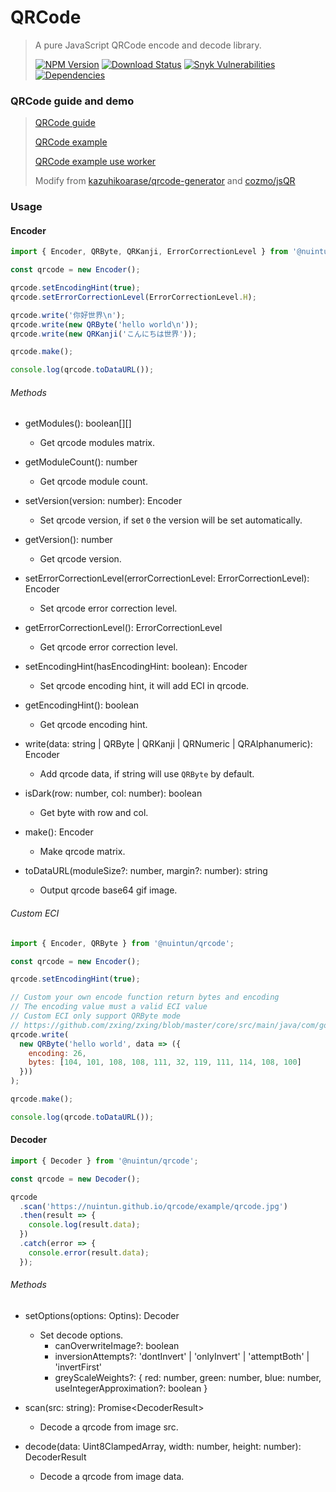 # QRCode

> A pure JavaScript QRCode encode and decode library.
>
> [![NPM Version][npm-image]][npm-url]
> [![Download Status][download-image]][npm-url]
> [![Snyk Vulnerabilities][snyk-image]][snyk-url]
> [![Dependencies][david-image]][david-url]

### QRCode guide and demo

> [QRCode guide](https://nuintun.github.io/qrcode/qrcode.pdf)
>
> [QRCode example](https://nuintun.github.io/qrcode/examples/index.html)
>
> [QRCode example use worker](https://nuintun.github.io/qrcode/examples/worker.html)
>
> Modify from [kazuhikoarase/qrcode-generator](https://github.com/kazuhikoarase/qrcode-generator) and [cozmo/jsQR](https://github.com/cozmo/jsQR)

### Usage

#### Encoder

```js
import { Encoder, QRByte, QRKanji, ErrorCorrectionLevel } from '@nuintun/qrcode';

const qrcode = new Encoder();

qrcode.setEncodingHint(true);
qrcode.setErrorCorrectionLevel(ErrorCorrectionLevel.H);

qrcode.write('你好世界\n');
qrcode.write(new QRByte('hello world\n'));
qrcode.write(new QRKanji('こんにちは世界'));

qrcode.make();

console.log(qrcode.toDataURL());
```

###### Methods

- getModules(): boolean[][]

  - Get qrcode modules matrix.

- getModuleCount(): number

  - Get qrcode module count.

- setVersion(version: number): Encoder

  - Set qrcode version, if set `0` the version will be set automatically.

- getVersion(): number

  - Get qrcode version.

- setErrorCorrectionLevel(errorCorrectionLevel: ErrorCorrectionLevel): Encoder

  - Set qrcode error correction level.

- getErrorCorrectionLevel(): ErrorCorrectionLevel

  - Get qrcode error correction level.

- setEncodingHint(hasEncodingHint: boolean): Encoder

  - Set qrcode encoding hint, it will add ECI in qrcode.

- getEncodingHint(): boolean

  - Get qrcode encoding hint.

- write(data: string | QRByte | QRKanji | QRNumeric | QRAlphanumeric): Encoder

  - Add qrcode data, if string will use `QRByte` by default.

- isDark(row: number, col: number): boolean

  - Get byte with row and col.

- make(): Encoder

  - Make qrcode matrix.

- toDataURL(moduleSize?: number, margin?: number): string

  - Output qrcode base64 gif image.

###### Custom ECI

```js
import { Encoder, QRByte } from '@nuintun/qrcode';

const qrcode = new Encoder();

qrcode.setEncodingHint(true);

// Custom your own encode function return bytes and encoding
// The encoding value must a valid ECI value
// Custom ECI only support QRByte mode
// https://github.com/zxing/zxing/blob/master/core/src/main/java/com/google/zxing/common/CharacterSetECI.java
qrcode.write(
  new QRByte('hello world', data => ({
    encoding: 26,
    bytes: [104, 101, 108, 108, 111, 32, 119, 111, 114, 108, 100]
  }))
);

qrcode.make();

console.log(qrcode.toDataURL());
```

#### Decoder

```js
import { Decoder } from '@nuintun/qrcode';

const qrcode = new Decoder();

qrcode
  .scan('https://nuintun.github.io/qrcode/example/qrcode.jpg')
  .then(result => {
    console.log(result.data);
  })
  .catch(error => {
    console.error(result.data);
  });
```

###### Methods

- setOptions(options: Optins): Decoder

  - Set decode options.
    - canOverwriteImage?: boolean
    - inversionAttempts?: 'dontInvert' | 'onlyInvert' | 'attemptBoth' | 'invertFirst'
    - greyScaleWeights?: { red: number, green: number, blue: number, useIntegerApproximation?: boolean }

- scan(src: string): Promise\<DecoderResult>

  - Decode a qrcode from image src.

- decode(data: Uint8ClampedArray, width: number, height: number): DecoderResult

  - Decode a qrcode from image data.

[npm-image]: https://img.shields.io/npm/v/@nuintun/qrcode.svg?style=flat-square
[npm-url]: https://www.npmjs.org/package/@nuintun/qrcode
[download-image]: https://img.shields.io/npm/dm/@nuintun/qrcode.svg?style=flat-square
[snyk-image]: https://img.shields.io/snyk/vulnerabilities/github/nuintun/qrcode.svg?style=flat-square
[snyk-url]: https://snyk.io/test/github/nuintun/qrcode
[david-image]: https://img.shields.io/david/nuintun/qrcode.svg?style=flat-square
[david-url]: https://david-dm.org/nuintun/qrcode
